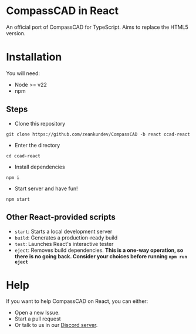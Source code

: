 # CompassCAD in React
An official port of CompassCAD for TypeScript. Aims to replace the HTML5 version.

# Installation
You will need:
- Node >= v22
- npm
## Steps
- Clone this repository
```
git clone https://github.com/zeankundev/CompassCAD -b react ccad-react
```
- Enter the directory
```
cd ccad-react
```
- Install dependencies
```
npm i
```
- Start server and have fun!
```
npm start
```

## Other React-provided scripts
- `start`: Starts a local development server
- `build`: Generates a production-ready build
- `test`: Launches React's interactive tester
- `eject`: Removes build dependencies. **This is a one-way operation, so there is no going back. Consider your choices before running `npm run eject`**

# Help
If you want to help CompassCAD on React, you can either:
- Open a new Issue.
- Start a pull request
- Or talk to us in our [Discord server](https://discord.gg/Qvw9afNs3e).